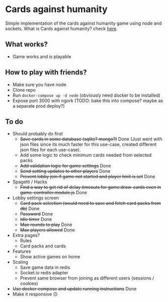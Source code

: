 # Cards against humanity

Simple implementation of the cards against humanity game using node and sockets. What is Cards against humanity? check [here](https://en.wikipedia.org/wiki/Cards_Against_Humanity).

## What works?

- Game works and is playable

## How to play with friends?

- Make sure you have node
- Clone repo
- Run `docker-compose up -d node` (obviously need docker to be installed)
- Expose port 3000 with ngork (TODO: bake this into compose? maybe as a separate prod deploy?)

## To do

- Should probably do first
  - ~~Save cards in some database (sqlite? mongo?)~~ Done (Just went with json files since its much faster for this use-case, created different json files for each use-case).
  - Add some logic to check minimum cards needed from selected packs
  - ~~Add validation logic for game settings~~ Done
  - ~~Send setting updates to other players~~ Done
  - ~~Prevent lobby join if game not started and player limit is set~~ Done
- Spagetti / Hacks
  - ~~Find a way to get rid of delay timeouts for game:draw-cards even in game-controller.module.js~~ Done
- Lobby settings screen
  - ~~Card pack selection (would need to save and fetch card packs from db)~~ Done
  - ~~Password~~ Done
  - ~~Idle timer~~ Done
  - ~~Max rounds to play~~ Done
  - ~~Max players allowed~~ Done
- Extra pages?
  - Rules
  - Card packs and cards
- Features
  - Show active games on home
- Scaling
  - Save game data in redis
  - Socket.io redis adapter
  - Prevent same browser from joining as different users (sessions / cookies)
- ~~Use docker compose and update running instructions~~ Done
- Make it responsive :upside_down_face:

